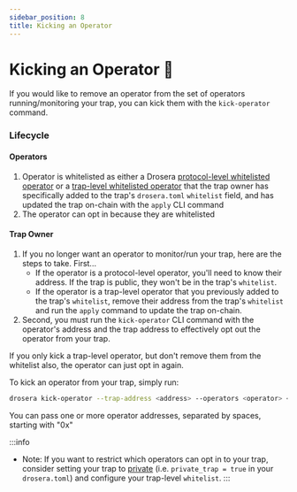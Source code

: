 ```yaml
---
sidebar_position: 8
title: Kicking an Operator
---
```


# Kicking an Operator 🥾

If you would like to remove an operator from the set of operators running/monitoring your trap, you can kick them with the `kick-operator` command.

### Lifecycle

#### Operators

1. Operator is whitelisted as either a Drosera [protocol-level whitelisted operator](/trappers/private-traps#protocol-level-operators) or a [trap-level whitelisted operator](/trappers/private-traps#trap-level-operators) that the trap owner has specifically added to the trap's `drosera.toml` `whitelist` field, and has updated the trap on-chain with the `apply` CLI command
2. The operator can opt in because they are whitelisted

#### Trap Owner

1. If you no longer want an operator to monitor/run your trap, here are the steps to take. First...
   - If the operator is a protocol-level operator, you'll need to know their address. If the trap is public, they won't be in the trap's `whitelist`.
   - If the operator is a trap-level operator that you previously added to the trap's `whitelist`, remove their address from the trap's `whitelist` and run the `apply` command to update the trap on-chain.
2. Second, you must run the `kick-operator` CLI command with the operator's address and the trap address to effectively opt out the operator from your trap.

If you only kick a trap-level operator, but don't remove them from the whitelist also, the operator can just opt in again.

To kick an operator from your trap, simply run:

```bash
drosera kick-operator --trap-address <address> --operators <operator> <operator> <operator>
```

You can pass one or more operator addresses, separated by spaces, starting with "0x"

:::info

- Note: If you want to restrict which operators can opt in to your trap, consider setting your trap to [private](/trappers/private-traps) (i.e. `private_trap = true` in your `drosera.toml`) and configure your trap-level `whitelist`.
  :::
